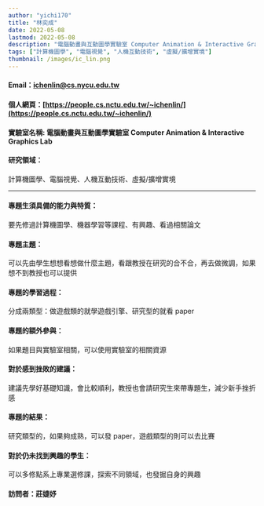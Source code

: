 ```yaml
---
author: "yichi170"
title: "林奕成"
date: 2022-05-08
lastmod: 2022-05-08
description: "電腦動畫與互動圖學實驗室 Computer Animation & Interactive Graphics Lab"
tags: ["計算機圖學", "電腦視覺", "人機互動技術", "虛擬/擴增實境"]
thumbnail: /images/ic_lin.png
---
```


#### Email：ichenlin@cs.nycu.edu.tw

#### 個人網頁：[https://people.cs.nctu.edu.tw/~ichenlin/](https://people.cs.nctu.edu.tw/~ichenlin/)

#### 實驗室名稱: 電腦動畫與互動圖學實驗室 Computer Animation & Interactive Graphics Lab

#### 研究領域：

計算機圖學、電腦視覺、人機互動技術、虛擬/擴增實境

---

#### 專題生須具備的能力與特質：

要先修過計算機圖學、機器學習等課程、有興趣、看過相關論文

#### 專題主題：

可以先由學生想想看想做什麼主題，看跟教授在研究的合不合，再去做微調，如果想不到教授也可以提供

#### 專題的學習過程：

分成兩類型：做遊戲類的就學遊戲引擎、研究型的就看 paper

#### 專題的額外參與：

如果題目與實驗室相關，可以使用實驗室的相關資源

#### 對於感到挫敗的建議：

建議先學好基礎知識，會比較順利，教授也會請研究生來帶專題生，減少新手挫折感

#### 專題的結果：

研究類型的，如果夠成熟，可以發 paper，遊戲類型的則可以去比賽

#### 對於仍未找到興趣的學生：

可以多修點系上專業選修課，探索不同領域，也發掘自身的興趣

#### 訪問者：莊婕妤
